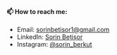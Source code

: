 #### 📫 How to reach me: 
- Email: <a href="mailto:sorinbetisor1@gmail.com">sorinbetisor1@gmail.com</a>
- LinkedIn: <a href="https://www.linkedin.com/in/sorin-be%C8%9Bi%C8%99or-722188244/">Sorin Bețișor</a>
- Instagram: <a href="https://instagram.com/sorinberkut?igshid=YmMyMTA2M2Y=">@sorin_berkut</a>
<!-- 

#### 🏆 Achievements:
- TekWill Junior Ambassadors Web Developing Competition Finalist 🏅
- Cisco Academy - IT Essentials Student Grade A+ 🎓
- 10,000+ students on Udemy and SmartCurs on my JavaScript / Python / Web Developing / General Programming courses 🎥
- HackerRank - Expert Python Problem Solving 🐍
- Multiple National / Regional Informatics Olympiads (C++ / Python) 🥇 -->

<!--
**SorinBetisor/SorinBetisor** is a ✨ _special_ ✨ repository because its `README.md` (this file) appears on your GitHub profile.

Here are some ideas to get you started:

- 🔭 I’m currently working on ...
- 🌱 I’m currently learning ...
- 👯 I’m looking to collaborate on ...
- 🤔 I’m looking for help with ...
- 💬 Ask me about ...
- 📫 How to reach me: ...
- 😄 Pronouns: ...
- ⚡ Fun fact: ...
-->
